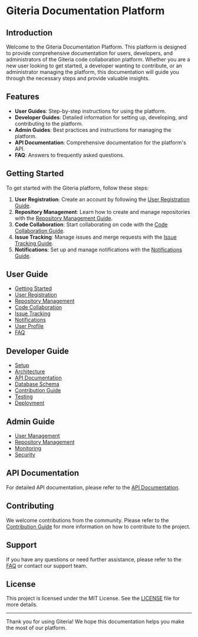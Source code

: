 # Giteria Documentation Platform

## Introduction

Welcome to the Giteria Documentation Platform. This platform is designed to provide comprehensive documentation for users, developers, and administrators of the Giteria code collaboration platform. Whether you are a new user looking to get started, a developer wanting to contribute, or an administrator managing the platform, this documentation will guide you through the necessary steps and provide valuable insights.

## Features

- **User Guides**: Step-by-step instructions for using the platform.
- **Developer Guides**: Detailed information for setting up, developing, and contributing to the platform.
- **Admin Guides**: Best practices and instructions for managing the platform.
- **API Documentation**: Comprehensive documentation for the platform's API.
- **FAQ**: Answers to frequently asked questions.

## Getting Started

To get started with the Giteria platform, follow these steps:

1. **User Registration**: Create an account by following the [User Registration Guide](user-guide/user-registration.md).
2. **Repository Management**: Learn how to create and manage repositories with the [Repository Management Guide](user-guide/repository-management.md).
3. **Code Collaboration**: Start collaborating on code with the [Code Collaboration Guide](user-guide/code-collaboration.md).
4. **Issue Tracking**: Manage issues and merge requests with the [Issue Tracking Guide](user-guide/issue-tracking.md).
5. **Notifications**: Set up and manage notifications with the [Notifications Guide](user-guide/notifications.md).

## User Guide

- [Getting Started](user-guide/getting-started.md)
- [User Registration](user-guide/user-registration.md)
- [Repository Management](user-guide/repository-management.md)
- [Code Collaboration](user-guide/code-collaboration.md)
- [Issue Tracking](user-guide/issue-tracking.md)
- [Notifications](user-guide/notifications.md)
- [User Profile](user-guide/user-profile.md)
- [FAQ](user-guide/faq.md)

## Developer Guide

- [Setup](developer-guide/setup.md)
- [Architecture](developer-guide/architecture.md)
- [API Documentation](developer-guide/api-documentation.md)
- [Database Schema](developer-guide/database-schema.md)
- [Contribution Guide](developer-guide/contribution-guide.md)
- [Testing](developer-guide/testing.md)
- [Deployment](developer-guide/deployment.md)

## Admin Guide

- [User Management](admin-guide/user-management.md)
- [Repository Management](admin-guide/repository-management.md)
- [Monitoring](admin-guide/monitoring.md)
- [Security](admin-guide/security.md)

## API Documentation

For detailed API documentation, please refer to the [API Documentation](developer-guide/api-documentation.md).

## Contributing

We welcome contributions from the community. Please refer to the [Contribution Guide](developer-guide/contribution-guide.md) for more information on how to contribute to the project.

## Support

If you have any questions or need further assistance, please refer to the [FAQ](user-guide/faq.md) or contact our support team.

## License

This project is licensed under the MIT License. See the [LICENSE](LICENSE) file for more details.

---

Thank you for using Giteria! We hope this documentation helps you make the most of our platform.